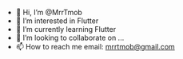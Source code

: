 - 👋 Hi, I’m @MrrTmob
- 👀 I’m interested in Flutter
- 🌱 I’m currently learning Flutter
- 💞️ I’m looking to collaborate on ...
- 📫 How to reach me email: mrrtmob@gmail.com

<!---
MrrTmob/MrrTmob is a ✨ special ✨ repository because its `README.md` (this file) appears on your GitHub profile.
You can click the Preview link to take a look at your changes.
--->
